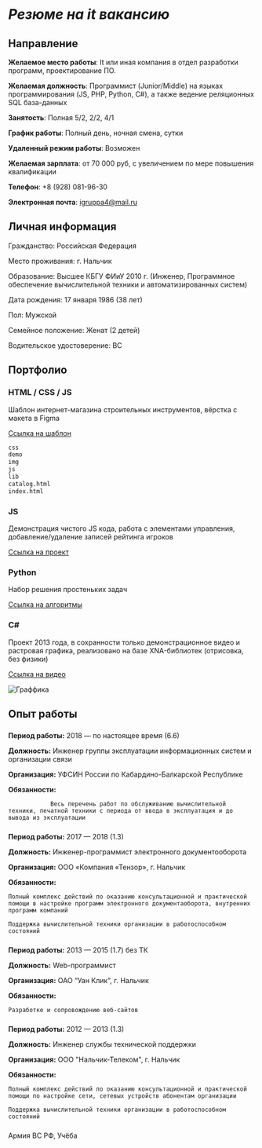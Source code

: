 # _Резюме на it вакансию_

## Направление

**Желаемое место работы**: It или иная компания в отдел разработки программ, проектирование ПО.

**Желаемая должность**:  Программист (Junior/Middle) на языках программирования (JS, PHP, Python, С#), а также ведение реляционных SQL база-данных 

**Занятость**: Полная 5/2, 2/2, 4/1

**График работы**: Полный день, ночная смена, сутки

**Удаленный режим работы**: Возможен

**Желаемая зарплата**: от 70 000 руб, с увеличением по мере повышения квалификации

**Телефон**: +8 (928) 081-96-30

**Электронная почта**: igruppa4@mail.ru

## Личная информация

Гражданство: Российская Федерация

Место проживания: г. Нальчик

Образование: Высшее КБГУ ФИиУ 2010 г. (Инженер, Программное обеспечение вычислительной техники и автоматизированных систем)             

Дата рождения: 17 января 1986 (38 лет)

Пол: Мужской

Семейное положение: Женат (2 детей)

Водительское удостоверение: BС


## Портфолио

### HTML / CSS / JS

Шаблон интернет-магазина строительных инструментов, вёрстка с макета в Figma

[Ссылка на шаблон](https://github.com/Leon2kk/Tehnomart)

```sh
css
demo
img
js
lib
catalog.html
index.html
```

### JS

Демонстрация чистого JS кода, работа с элементами управления,  добавление/удаление записей рейтинга игроков

[Ссылка на проект](https://github.com/Leon2kk/js)

### Python

Набор решения простеньких задач

[Ссылка на алгоритмы](https://github.com/Leon2kk/GB_Python/blob/master/readme.md)


### С#

Проект 2013 года, в сохранности только демонстрационное видео и растровая графика, реализовано на базе XNA-библиотек (отрисовка, без физики)

[Ссылка на видео](https://youtu.be/9GW0Dyw1veA)

![Граффика](https://i.ytimg.com/vi/9GW0Dyw1veA/hqdefault.jpg)


##  Опыт работы

### 

**Период работы:** 2018 — по настоящее время (6.6)

**Должность:** Инженер группы эксплуатации информационных систем и организации связи

**Организация:** УФСИН России по Кабардино-Балкарской Республике

**Обязанности:**
	
				Весь перечень работ по обслуживанию вычислительной техники, печатной техники с периода от ввода в эксплуатация и до вывода из эксплуатации


### 

**Период работы:** 2017 — 2018 (1.3)

**Должность:** Инженер-программист электронного документооборота

**Организация:** ООО «Компания «Тензор», г. Нальчик

**Обязанности:**
	
	Полный комплекс действий по оказанию консультационной и практической помощи в настройке программ электронного документаоборота, внутренних программ компаний
	
	Поддержка вычислительной техники организации в работоспособном состояний

###
 
**Период работы:** 2013 — 2015 (1.7) без ТК

**Должность:** Web-программист

**Организация:** ОАО “Уан Клик”, г. Нальчик

**Обязанности:**
	
	Разработке и сопровождению веб-сайтов

### 

**Период работы:** 2012 — 2013 (1.3)

**Должность:** Инженер службы технической поддержки

**Организация:** ООО "Нальчик-Телеком", г. Нальчик

**Обязанности:**
	
	Полный комплекс действий по оказанию консультационной и практической помощи по настройке сети, сетевых устройств абонентам организации
	
	Поддержка вычислительной техники организации в работоспособном состояний
	
###

Армия ВС РФ, Учёба
